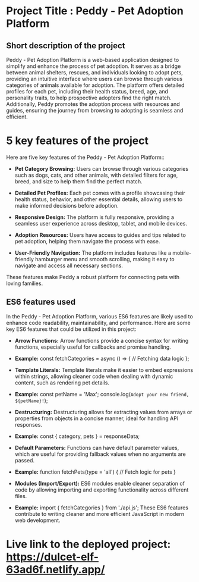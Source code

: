# Project Title : Peddy - Pet Adoption Platform

## Short description of the project
Peddy - Pet Adoption Platform is a web-based application designed to simplify and enhance the process of pet adoption. It serves as a bridge between animal shelters, rescues, and individuals looking to adopt pets, providing an intuitive interface where users can browse through various categories of animals available for adoption. The platform offers detailed profiles for each pet, including their health status, breed, age, and personality traits, to help prospective adopters find the right match. Additionally, Peddy promotes the adoption process with resources and guides, ensuring the journey from browsing to adopting is seamless and efficient.
# 5 key features of the project
Here are five key features of the Peddy - Pet Adoption Platform::

- **Pet Category Browsing:** Users can browse through various categories such as dogs, cats, and other animals, with detailed filters for age, breed, and size to help them find the perfect match.

- **Detailed Pet Profiles:** Each pet comes with a profile showcasing their health status, behavior, and other essential details, allowing users to make informed decisions before adoption.

- **Responsive Design:** The platform is fully responsive, providing a seamless user experience across desktop, tablet, and mobile devices.

- **Adoption Resources:** Users have access to guides and tips related to pet adoption, helping them navigate the process with ease.

- **User-Friendly Navigation:** The platform includes features like a mobile-friendly hamburger menu and smooth scrolling, making it easy to navigate and access all necessary sections.

These features make Peddy a robust platform for connecting pets with loving families.

## ES6 features used

In the Peddy - Pet Adoption Platform, various ES6 features are likely used to enhance code readability, maintainability, and performance. Here are some key ES6 features that could be utilized in this project:

- **Arrow Functions:** Arrow functions provide a concise syntax for writing functions, especially useful for callbacks and promise handling.

* **Example:**
const fetchCategories = async () => {
  // Fetching data logic
};
- **Template Literals:** Template literals make it easier to embed expressions within strings, allowing cleaner code when dealing with dynamic content, such as rendering pet details.

* **Example:**
const petName = 'Max';
console.log(`Adopt your new friend, ${petName}!`);

- **Destructuring:** Destructuring allows for extracting values from arrays or properties from objects in a concise manner, ideal for handling API responses.

* **Example:**
const { category, pets } = responseData;

- **Default Parameters:** Functions can have default parameter values, which are useful for providing fallback values when no arguments are passed.

* **Example:**
function fetchPets(type = 'all') {
  // Fetch logic for pets
}
- **Modules (Import/Export):** ES6 modules enable cleaner separation of code by allowing importing and exporting functionality across different files.

* **Example:**
import { fetchCategories } from './api.js';
These ES6 features contribute to writing cleaner and more efficient JavaScript in modern web development.

# Live link to the deployed project:  https://dulcet-elf-63ad6f.netlify.app/

  
